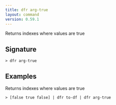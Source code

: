 ```yaml
---
title: dfr arg-true
layout: command
version: 0.59.1
---
```


Returns indexes where values are true

## Signature

```> dfr arg-true ```

## Examples

Returns indexes where values are true
```shell
> [false true false] | dfr to-df | dfr arg-true
```
